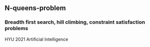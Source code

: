 ## N-queens-problem
### Breadth first search, hill climbing, constraint satisfaction problems
HYU 2021 Artificial Intelligence

